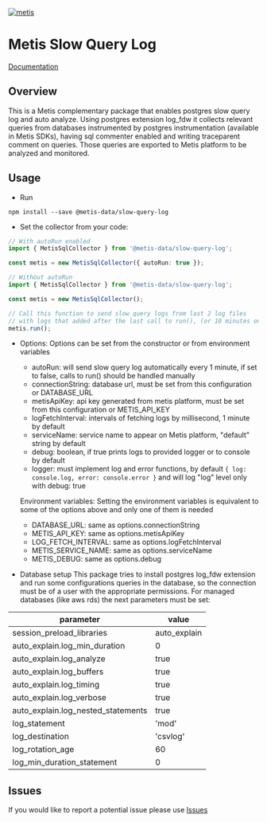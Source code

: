 [![metis](https://static-asserts-public.s3.eu-central-1.amazonaws.com/metis-min-logo.png)](https://www.metisdata.io/)

# Metis Slow Query Log 

[Documentation](https://docs.metisdata.io)

## Overview

This is a Metis complementary package that enables postgres slow query log and auto analyze.
Using postgres extension log_fdw it collects relevant queries from databases instrumented by postgres instrumentation 
(available in Metis SDKs), having sql commenter enabled and writing traceparent comment on queries.
Those queries are exported to Metis platform to be analyzed and monitored.


## Usage

- Run
```shell
npm install --save @metis-data/slow-query-log
```


- Set the collector from your code:
```typescript
// With autoRun enabled
import { MetisSqlCollector } from '@metis-data/slow-query-log';

const metis = new MetisSqlCollector({ autoRun: true });
```

```typescript
// Without autoRun
import { MetisSqlCollector } from '@metis-data/slow-query-log';

const metis = new MetisSqlCollector();

// Call this function to send slow query logs from last 2 log files 
// with logs that added after the last call to run(), (or 10 minutes on first call)
metis.run();
```

- Options:
    Options can be set from the constructor or from environment variables
    - autoRun: will send slow query log automatically every 1 minute, if set to false, calls to run() should be handled manually
    - connectionString: database url, must be set from this configuration or DATABASE_URL
    - metisApiKey: api key generated from metis platform, must be set from this configuration or METIS_API_KEY
    - logFetchInterval: intervals of fetching logs by millisecond, 1 minute by default
    - serviceName: service name to appear on Metis platform, "default" string by default 
    - debug: boolean, if true prints logs to provided logger or to console by default
    - logger: must implement log and error functions, by default ```{ log: console.log, error: console.error }``` 
      and will log "log" level only with debug: true

  Environment variables:
    Setting the environment variables is equivalent to some of the options above and only one of them is needed
    - DATABASE_URL: same as options.connectionString
    - METIS_API_KEY: same as options.metisApiKey
    - LOG_FETCH_INTERVAL: same as options.logFetchInterval
    - METIS_SERVICE_NAME: same as options.serviceName
    - METIS_DEBUG: same as options.debug

- Database setup
    This package tries to install postgres log_fdw extension and run some configurations queries in the database, so the
    connection must be of a user with the appropriate permissions.
    For managed databases (like aws rds) the next parameters must be set: 

| parameter                          | value        |
|------------------------------------|--------------|
| session_preload_libraries          | auto_explain |
| auto_explain.log_min_duration      | 0            |
| auto_explain.log_analyze           | true         |
| auto_explain.log_buffers           | true         |
| auto_explain.log_timing            | true         |
| auto_explain.log_verbose           | true         |
| auto_explain.log_nested_statements | true         |
| log_statement                      | 'mod'        |
| log_destination                    | 'csvlog'     |
| log_rotation_age                   | 60           |
| log_min_duration_statement         | 0            |

## Issues
If you would like to report a potential issue please use [Issues](https://github.com/metis-data/slow-query-log/issues)